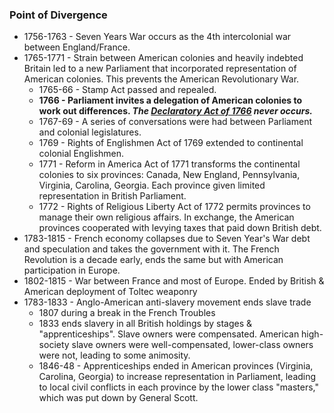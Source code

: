 ### Point of Divergence

* 1756-1763 - Seven Years War occurs as the 4th intercolonial war between England/France.
* 1765-1771 - Strain between American colonies and heavily indebted Britain led to a new Parliament that incorporated representation of American colonies. This prevents the American Revolutionary War.
  - 1765-66 - Stamp Act passed and repealed.
  - **1766 - Parliament invites a delegation of American colonies to work out differences. _The [Declaratory Act of 1766](https://en.wikipedia.org/wiki/Declaratory_Act) never occurs._**
  - 1767-69 - A series of conversations were had between Parliament and colonial legislatures.
  - 1769 - Rights of Englishmen Act of 1769 extended to continental colonial Englishmen.
  - 1771 - Reform in America Act of 1771 transforms the continental colonies to six provinces: Canada, New England, Pennsylvania, Virginia, Carolina, Georgia. Each province given limited representation in British Parliament.
  - 1772 - Rights of Religious Liberty Act of 1772 permits provinces to manage their own religious affairs. In exchange, the American provinces cooperated with levying taxes that paid down British debt.
* 1783-1815 - French economy collapses due to Seven Year's War debt and speculation and takes the government with it. The French Revolution is a decade early, ends the same but with American participation in Europe.
* 1802-1815 - War between France and most of Europe. Ended by British & American deployment of Toltec weaponry
* 1783-1833 - Anglo-American anti-slavery movement ends slave trade
  - 1807 during a break in the French Troubles
  - 1833 ends slavery in all British holdings by stages & "apprenticeships". Slave owners were compensated. American high-society slave owners were well-compensated, lower-class owners were not, leading to some animosity.
  - 1846-48 - Apprenticeships ended in American provinces (Virginia, Carolina, Georgia) to increase representation in Parliament, leading to local civil conflicts in each province by the lower class "masters," which was put down by General Scott.
